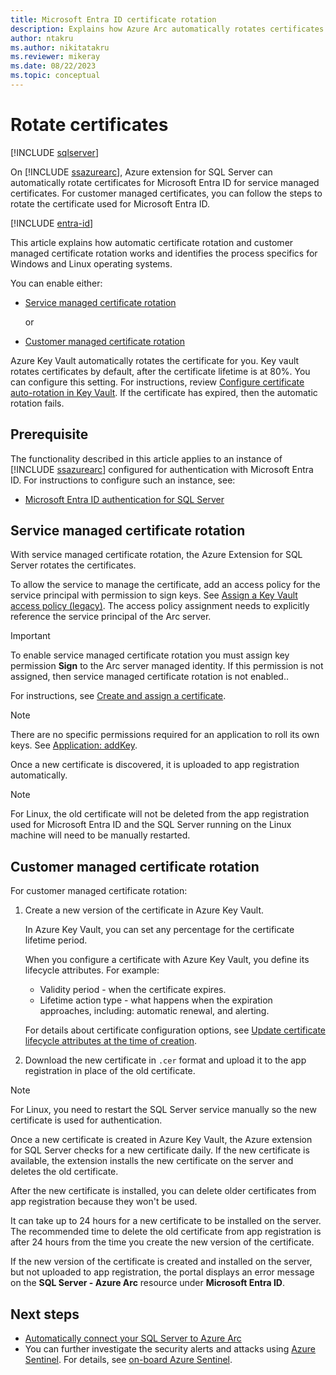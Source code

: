 ```yaml
---
title: Microsoft Entra ID certificate rotation 
description: Explains how Azure Arc automatically rotates certificates for Microsoft Entra ID on SQL Server enabled by Azure Arc.
author: ntakru
ms.author: nikitatakru
ms.reviewer: mikeray
ms.date: 08/22/2023
ms.topic: conceptual
---
```


# Rotate certificates

[!INCLUDE [sqlserver](../../includes/applies-to-version/sqlserver.md)]

On [!INCLUDE [ssazurearc](../../includes/ssazurearc.md)], Azure extension for SQL Server can automatically rotate certificates for Microsoft Entra ID for service managed certificates. For customer managed certificates, you can follow the steps to rotate the certificate used for Microsoft Entra ID.

[!INCLUDE [entra-id](../../includes/entra-id.md)]

This article explains how automatic certificate rotation and customer managed certificate rotation works and identifies the process specifics for Windows and Linux operating systems.

You can enable either:

- [Service managed certificate rotation](#service-managed-certificate-rotation)

  or

- [Customer managed certificate rotation](#customer-managed-certificate-rotation)

Azure Key Vault automatically rotates the certificate for you. Key vault rotates certificates by default, after the certificate lifetime is at 80%. You can configure this setting. For instructions, review [Configure certificate auto-rotation in Key Vault](/azure/key-vault/certificates/tutorial-rotate-certificates). If the certificate has expired, then the automatic rotation fails.

## Prerequisite

The functionality described in this article applies to an instance of [!INCLUDE [ssazurearc](../../includes/ssazurearc.md)] configured for authentication with Microsoft Entra ID. For instructions to configure such an instance, see:

- [Microsoft Entra ID authentication for SQL Server](../../relational-databases/security/authentication-access/azure-ad-authentication-sql-server-overview.md)

## Service managed certificate rotation

With service managed certificate rotation, the Azure Extension for SQL Server rotates the certificates.

To allow the service to manage the certificate, add an access policy for the service principal with permission to sign keys. See [Assign a Key Vault access policy (legacy)](/azure/key-vault/general/assign-access-policy?tabs=azure-portal). The access policy assignment needs to explicitly reference the service principal of the Arc server.

> [!IMPORTANT]
> To enable service managed certificate rotation you must assign key permission **Sign** to the Arc server managed identity. If this permission is not assigned, then service managed certificate rotation is not enabled..

For instructions, see [Create and assign a certificate](../../relational-databases/security/authentication-access/azure-ad-authentication-sql-server-setup-tutorial.md#create-and-assign-a-certificate).

> [!NOTE]
> There are no specific permissions required for an application to roll its own keys. See [Application: addKey](https://learn.microsoft.com/en-us/graph/api/application-addkey?view=graph-rest-1.0&tabs=http).

Once a new certificate is discovered, it is uploaded to app registration automatically.

> [!NOTE]
> For Linux, the old certificate will not be deleted from the app registration used for Microsoft Entra ID and the SQL Server running on the Linux machine will need to be manually restarted.

## Customer managed certificate rotation

For customer managed certificate rotation:

1. Create a new version of the certificate in Azure Key Vault.

   In Azure Key Vault, you can set any percentage for the certificate lifetime period.

   When you configure a certificate with Azure Key Vault, you define its lifecycle attributes. For example:

   - Validity period - when the certificate expires.
   - Lifetime action type - what happens when the expiration approaches, including: automatic renewal, and alerting. 

   For details about certificate configuration options, see [Update certificate lifecycle attributes at the time of creation](/azure/key-vault/certificates/tutorial-rotate-certificates#update-certificate-lifecycle-attributes-at-the-time-of-creation).

1. Download the new certificate in `.cer` format and upload it to the app registration in place of the old certificate.

> [!NOTE]
> For Linux, you need to restart the SQL Server service manually so the new certificate is used for authentication.  

Once a new certificate is created in Azure Key Vault, the Azure extension for SQL Server checks for a new certificate daily. If the new certificate is available, the extension installs the new certificate on the server and deletes the old certificate.

After the new certificate is installed, you can delete older certificates from app registration because they won't be used.

It can take up to 24 hours for a new certificate to be installed on the server.  The recommended time to delete the old certificate from app registration is after 24 hours from the time you create the new version of the certificate.

If the new version of the certificate is created and installed on the server, but not uploaded to app registration, the portal displays an error message on the **SQL Server - Azure Arc** resource under **Microsoft Entra ID**.

## Next steps

- [Automatically connect your SQL Server to Azure Arc](automatically-connect.md)
- You can further investigate the security alerts and attacks using [Azure Sentinel](/azure/sentinel/overview). For details, see [on-board Azure Sentinel](/azure/sentinel/connect-data-sources).
